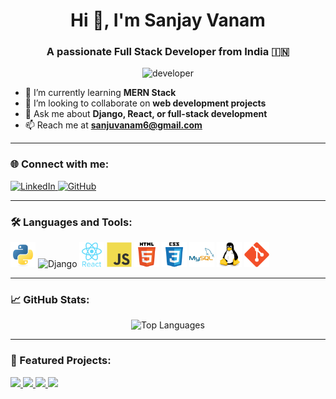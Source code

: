 <h1 align="center">Hi 👋, I'm Sanjay Vanam</h1>
<h3 align="center">A passionate Full Stack Developer from India 🇮🇳</h3>

<p align="center">
  <img src="https://i.pinimg.com/originals/f0/f0/d9/f0f0d932d6e39c7af5aa305cbd8da735.gif" width="400" alt="developer"/>
</p>

- 🌱 I’m currently learning **MERN Stack**
- 👯 I’m looking to collaborate on **web development projects**
- 💬 Ask me about **Django, React, or full-stack development**
- 📫 Reach me at **sanjuvanam6@gmail.com**

---

<h3 align="left">🌐 Connect with me:</h3>
<p align="left">
  <a href="https://www.linkedin.com/in/sanjayvanam/" target="blank">
    <img src="https://img.shields.io/badge/LinkedIn-blue?logo=linkedin&style=for-the-badge" alt="LinkedIn"/>
  </a>
  <a href="https://github.com/Luffytaro34" target="blank">
    <img src="https://img.shields.io/badge/GitHub-black?logo=github&style=for-the-badge" alt="GitHub"/>
  </a>
</p>

---

<h3 align="left">🛠️ Languages and Tools:</h3>
<p align="left">
  <img src="https://raw.githubusercontent.com/devicons/devicon/master/icons/python/python-original.svg" width="40" alt="Python"/>
  <img src="https://cdn.worldvectorlogo.com/logos/django.svg" width="40" alt="Django"/>
  <img src="https://raw.githubusercontent.com/devicons/devicon/master/icons/react/react-original-wordmark.svg" width="40" alt="React"/>
  <img src="https://raw.githubusercontent.com/devicons/devicon/master/icons/javascript/javascript-original.svg" width="40" alt="JavaScript"/>
  <img src="https://raw.githubusercontent.com/devicons/devicon/master/icons/html5/html5-original-wordmark.svg" width="40" alt="HTML5"/>
  <img src="https://raw.githubusercontent.com/devicons/devicon/master/icons/css3/css3-original-wordmark.svg" width="40" alt="CSS3"/>
  <img src="https://raw.githubusercontent.com/devicons/devicon/master/icons/mysql/mysql-original-wordmark.svg" width="40" alt="MySQL"/>
  <img src="https://raw.githubusercontent.com/devicons/devicon/master/icons/linux/linux-original.svg" width="40" alt="Linux"/>
  <img src="https://raw.githubusercontent.com/devicons/devicon/master/icons/git/git-original.svg" width="40" alt="Git"/>
</p>

---

<h3 align="left">📈 GitHub Stats:</h3>
<p align="center">
  <img src="https://github-readme-stats.vercel.app/api/top-langs/?username=Luffytaro34&layout=compact&theme=dark&hide_border=true" alt="Top Languages"/>
</p>

---

<h3 align="left">📌 Featured Projects:</h3>

<!-- Replace repo names with your actual pinned project repos -->
<p align="left">
  <a href="https://github.com/Luffytaro34/flood-hazard-assessment">
    <img src="https://github-readme-stats.vercel.app/api/pin/?username=Luffytaro34&repo=flood-hazard-assessment-&theme=dark&hide_border=true"/>
  </a>
  <a href="https://github.com/Luffytaro34/weather-app">
    <img src="https://github-readme-stats.vercel.app/api/pin/?username=Luffytaro34&repo=weather-app&theme=dark&hide_border=true"/>
  </a>
  <a href="https://github.com/Luffytaro34/myblog">
    <img src="https://github-readme-stats.vercel.app/api/pin/?username=Luffytaro34&repo=myblog&theme=dark&hide_border=true"/>
  </a>
  <a href="https://github.com/Luffytaro34/funchat">
    <img src="https://github-readme-stats.vercel.app/api/pin/?username=Luffytaro34&repo=Python-FunChat&theme=dark&hide_border=true"/>
  </a>
</p>
